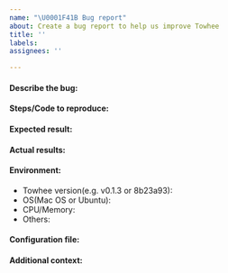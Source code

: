 ```yaml
---
name: "\U0001F41B Bug report"
about: Create a bug report to help us improve Towhee
title: ''
labels:
assignees: ''

---
```


<!-- Please state your issue using the following template and, most importantly, in English. -->

#### Describe the bug:


#### Steps/Code to reproduce:


#### Expected result:


#### Actual results:


#### Environment:
- Towhee version(e.g. v0.1.3 or 8b23a93):
- OS(Mac OS or Ubuntu): 
- CPU/Memory: 
- Others: 

#### Configuration file:


#### Additional context:


